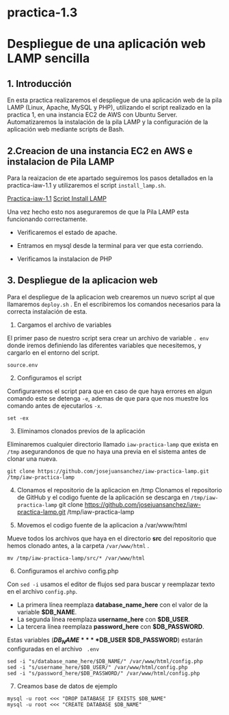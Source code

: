 # practica-1.3

# Despliegue de una aplicación web LAMP sencilla

##  1. Introducción
En esta practica realizaremos el despliegue de una aplicación web  de la pila LAMP (Linux, Apache, MySQL y PHP), utilizando el script realizado en la practica 1, en una instancia EC2 de AWS con Ubuntu Server. Automatizaremos la instalación de la pila LAMP y la configuración de la aplicación web mediante scripts de Bash.

## 2.Creacion de una instancia EC2 en AWS e instalacion de Pila LAMP
Para la reaizacion de ete apartado seguiremos los pasos detallados en la practica-iaw-1.1 y utilizaremos el script ``` install_lamp.sh ```.

[Practica-iaw-1.1](https://github.com/marinaferb92/practica-iaw-1.1/tree/main)
[Script Install LAMP](https://github.com/marinaferb92/practica-iaw-1.1/blob/main/scripts/install_lamp.sh)

Una vez hecho esto nos aseguraremos de que la Pila LAMP esta funcionando correctamente.

- Verificaremos el estado de apache.

- Entramos en mysql desde la terminal para ver que esta corriendo.

- Verificamos la instalacion de PHP

## 3. Despliegue de la aplicacion web

Para el despliegue de la aplicacion web crearemos un nuevo script al que llamaremos ``` deploy.sh ``` . En el escribiremos los comandos necesarios para la correcta instalación de esta.

1. Cargamos el archivo de variables
   
El primer paso de nuestro script sera crear un archivo de variable ``` . env ``` donde iremos definiendo las diferentes variables que necesitemos, y cargarlo en el entorno del script.

``` source.env ```

2. Configuramos el script
   
Configuraremos el script para que en caso de que haya errores en algun comando este se detenga ```-e```, ademas de que para que nos muestre los comando antes de ejecutarlos ```-x```.

``` set -ex ```

3. Eliminamos clonados previos de la aplicación

Eliminaremos cualquier directorio llamado ``` iaw-practica-lamp ``` que exista en ``` /tmp ``` asegurandonos de que no haya una previa en el sistema antes de clonar una nueva.

``` git clone https://github.com/josejuansanchez/iaw-practica-lamp.git /tmp/iaw-practica-lamp ```

4. Clonamos el repositorio de la aplicacion en /tmp
Clonamos el repositorio de GitHub y el codigo fuente de la aplicación se descarga en ```/tmp/iaw-practica-lamp```
git clone https://github.com/josejuansanchez/iaw-practica-lamp.git /tmp/iaw-practica-lamp

5. Movemos el codigo fuente de la aplicacion a /var/www/html

Mueve todos los archivos que haya en el directorio **src** del repositorio que hemos clonado antes, a la carpeta ```/var/www/html``` .

```mv /tmp/iaw-practica-lamp/src/* /var/www/html```


6. Configuramos el archivo config.php
   
Con ```sed -i``` usamos el editor de flujos sed para buscar y reemplazar texto en el archivo ```config.php```.
- La primera línea reemplaza **database_name_here** con el valor de la variable **$DB_NAME**.
- La segunda línea reemplaza **username_here** con **$DB_USER**.
- La tercera línea reemplaza **password_here** con **$DB_PASSWORD**.

Estas variables (**$DB_NAME** **$DB_USER** **$DB_PASSWORD**) estarán configuradas en el archivo ```  .env  ```
```
sed -i "s/database_name_here/$DB_NAME/" /var/www/html/config.php
sed -i "s/username_here/$DB_USER/" /var/www/html/config.php
sed -i "s/password_here/$DB_PASSWORD/" /var/www/html/config.php
````

7. Creamos base de datos de ejemplo



```  
mysql -u root <<< "DROP DATABASE IF EXISTS $DB_NAME"
mysql -u root <<< "CREATE DATABASE $DB_NAME"
```


















